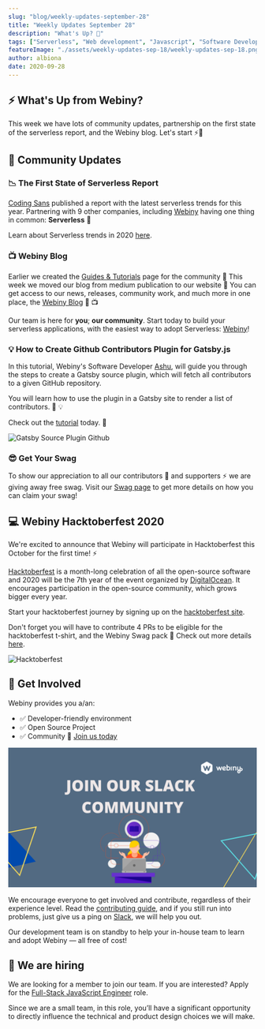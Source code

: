 ```yaml
---
slug: "blog/weekly-updates-september-28"
title: "Weekly Updates September 28"
description: "What's Up? 🚀"
tags: ["Serverless", "Web development", "Javascript", "Software Development", "GraphQL"]
featureImage: "./assets/weekly-updates-sep-18/weekly-updates-sep-18.png"
author: albiona
date: 2020-09-28
---
```


## ⚡️ What's Up from Webiny?

This week we have lots of community updates, partnership on the first state of the serverless report, and the Webiny blog. Let's start ⚡️🙌

## 🙌 Community Updates

### 📉 The First State of Serverless Report

[Coding Sans](https://codingsans.com/) published a report with the latest serverless trends for this year. Partnering with 9 other companies, including [Webiny](https://www.webiny.com/?utm_source=Webiny-blog&utm_medium=webiny-website&utm_campaign=weekly-blog-sep-28&utm_content=weekly-updates&utm_term=W00074) having one thing in common: **Serverless** 🚀

Learn about Serverless trends in 2020 [here](https://codingsans.com/blog/serverless-trends).

### 📺 Webiny Blog

Earlier we created the [Guides & Tutorials](https://www.webiny.com/guides-and-tutorials/?utm_source=Webiny-blog&utm_medium=webiny-website&utm_campaign=weekly-blog-sep-28&utm_content=weekly-updates&utm_term=W00072) page for the community 🎉
This week we moved our blog from medium publication to our website 🎉 You can get access to our news, releases, community work, and much more in one place, the [Webiny Blog](https://www.webiny.com/blog/?utm_source=Webiny-blog&utm_medium=webiny-website-blog&utm_campaign=weekly-blog-sep-28&utm_content=weekly-updates&utm_term=W00073) 🥁 📺

Our team is here for **you**; **our community**. Start today to build your serverless applications, with the easiest way to adopt Serverless: [Webiny](https://www.webiny.com/?utm_source=Webiny-blog&utm_medium=webiny-website&utm_campaign=weekly-blog-sep-28&utm_content=weekly-updates&utm_term=W00074)!

### 💡 How to Create Github Contributors Plugin for Gatsby.js

In this tutorial, Webiny's Software Developer [Ashu](https://twitter.com/BhardwajAshu96), will guide you through the steps to create a Gatsby source plugin, which will fetch all contributors to a given GitHub repository.

You will learn how to use the plugin in a Gatsby site to render a list of contributors. 🎉 💡

Check out the [tutorial](https://www.webiny.com/blog/create-github-contributors-plugin-for-gatsby?utm_source=Webiny-blog&utm_medium=webiny-tech-content&utm_campaign=weekly-blog-sep-28&utm_content=github-contributors-gatsby-plugin&utm_term=W00078) today. 🚀

![Gatsby Source Plugin Github](/assets/weekly-updates-sep-18/gatsby-source-plugin-github.png)

### 😎 Get Your Swag

To show our appreciation to all our contributors 🌟 and supporters ⚡️ we are giving away free swag.
Visit our [Swag page](https://www.webiny.com/swag/?utm_source=Webiny-blog&utm_medium=webiny-website&utm_campaign=weekly-blog-sep-28&utm_content=weekly-updates&utm_term=W00075) to get more details on how you can claim your swag!

## 💻 Webiny Hacktoberfest 2020

We're excited to announce that Webiny will participate in Hacktoberfest this October for the first time! ⚡️

[Hacktoberfest](https://hacktoberfest.digitalocean.com/) is a month-long celebration of all the open-source software and 2020 will be the 7th year of the event organized by [DigitalOcean](https://www.digitalocean.com/).
It encourages participation in the open-source community, which grows bigger every year.

Start your hacktoberfest journey by signing up on the [hacktoberfest site](https://hacktoberfest.digitalocean.com/).

Don't forget you will have to contribute 4 PRs to be eligible for the hacktoberfest t-shirt, and the Webiny Swag pack 🚀
Check out more details [here](https://dev.to/webiny/webiny-hacktoberfest-2020-49h4?utm_source=Dev-to&utm_medium=webiny-blog&utm_campaign=weekly-blog-sep-28-hacktoberfest&utm_content=weekly-updates&utm_term=W00076).

![Hacktoberfest](/assets/weekly-updates-sep-18/hacktober.png)

## 🤝 Get Involved

Webiny provides you a/an:

- ✅ Developer-friendly environment
- ✅ Open Source Project
- ✅ Community 💛 [Join us today](http://webiny.com/slack?utm_source=Webiny-blog&utm_medium=webiny-slack-community&utm_campaign=weekly-updates-blog-sep-21&utm_content=weekly-updates-blog-sep-21&utm_term=W00041)

[![](./assets/weekly-updates-september-21-b68f9a2e566b/max-3840-1bLVy9ZPtDqVmjtladUFHKQ.png)](https://www.webiny.com/slack)

We encourage everyone to get involved and contribute, regardless of their experience level. Read the [contributing guide](https://github.com/webiny/webiny-js/blob/master/CONTRIBUTING.md), and if you still run into problems, just give us a ping on [Slack](https://www.webiny.com/slack), we will help you out.

Our development team is on standby to help your in-house team to learn and adopt Webiny — all free of cost!

## 🚀 We are hiring

We are looking for a member to join our team.
If you are interested? Apply for the [Full-Stack JavaScript Engineer](https://careers.webiny.com/full-stack-javascript-engineer/en?utm_source=Webiny-blog&utm_medium=webiny-careers&utm_campaign=weekly-blog-sep-28&utm_content=weekly-updates&utm_term=W00077) role.

Since we are a small team, in this role, you’ll have a significant opportunity to directly influence the technical and product design choices we will make.
